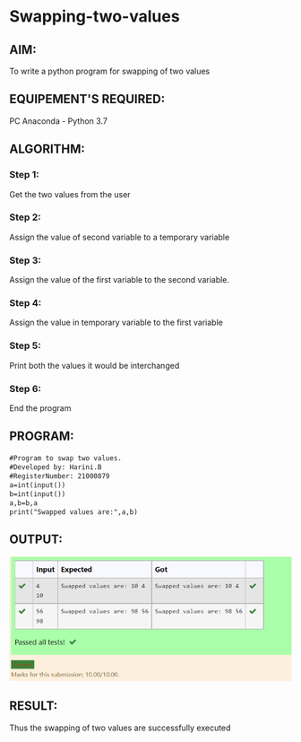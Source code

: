 # Swapping-two-values
## AIM:
To write a python program for swapping of two values
## EQUIPEMENT'S REQUIRED: 
PC
Anaconda - Python 3.7
## ALGORITHM: 
### Step 1:
Get the two values from the user
### Step 2: 
Assign the value of second variable to a temporary variable 
### Step 3: 
Assign the value of the first variable to the second variable.
### Step 4:  
Assign the value in temporary variable to the first variable
### Step 5: 
Print both the values it would be interchanged
### Step 6: 
End the program
## PROGRAM:
```
#Program to swap two values.
#Developed by: Harini.B
#RegisterNumber: 21000879
a=int(input())
b=int(input())
a,b=b,a
print("Swapped values are:",a,b)
```
## OUTPUT:
![swapping](./output.png)


## RESULT:
Thus the swapping of two values are successfully executed



